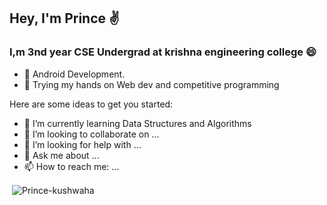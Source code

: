 ## Hey, I'm Prince ✌

### I,m 3nd year CSE Undergrad at krishna engineering college 😄

- 🔭 Android Development.
- 🌱 Trying my hands on Web dev and competitive programming


Here are some ideas to get you started:

- 🌱 I’m currently learning Data Structures and Algorithms
- 👯 I’m looking to collaborate on ...
- 🤔 I’m looking for help with ...
- 💬 Ask me about ...
- 📫 How to reach me: ...



<!--<img src="https://github-profile-trophy.vercel.app/?username=Prince-kushwaha&column=3&margin-w=15&margin-h=15 (https://github.com/ryo-ma/github-profile-trophy)"> -->

<p>&nbsp;<img align="center" src="https://github-readme-stats.vercel.app/api?username=Prince-kushwaha&show_icons=true&count_private=true&theme=dark" alt="Prince-kushwaha" /></p>

